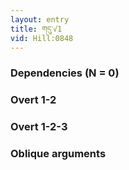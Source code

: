 ```yaml
---
layout: entry
title: གདུ་√1
vid: Hill:0848
---
```

### Dependencies (N = 0)


### Overt 1-2


### Overt 1-2-3


### Oblique arguments
